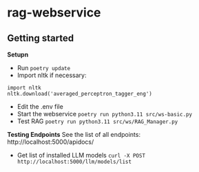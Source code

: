# rag-webservice


## Getting started
**Setupn**
* Run `poetry update`
* Import nltk if necessary: 
```
import nltk
nltk.download('averaged_perceptron_tagger_eng')
```
* Edit the .env file
* Start the webservice `poetry run python3.11 src/ws-basic.py`
* Test RAG `poetry run python3.11 src/ws/RAG_Manager.py`


**Testing Endpoints**
See the list of all endpoints: http://localhost:5000/apidocs/ 
* Get list of installed LLM models `curl -X POST http://localhost:5000/llm/models/list` 
